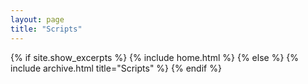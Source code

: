 ```yaml
---
layout: page
title: "Scripts"
---
```


{% if site.show_excerpts %}
  {% include home.html %}
{% else %}
  {% include archive.html title="Scripts" %}
{% endif %}
